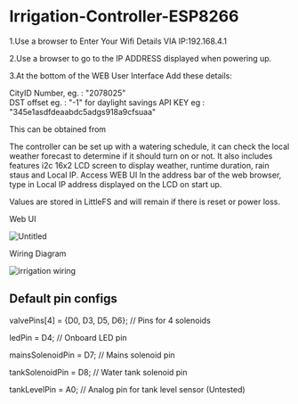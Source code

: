  # Irrigation-Controller-ESP8266

1.Use a browser to Enter Your Wifi Details VIA IP:192.168.4.1 

2.Use a browser to go to the IP ADDRESS displayed when powering up.

3.At the bottom of the WEB User Interface Add these details:

CityID Number, eg. : "2078025"  
DST offset eg. : "-1" for daylight savings 
API KEY eg : "345e1asdfdeaabdc5adgs918a9cfsuaa" 

This can be obtained from [](https://openweathermap.org/api)

The controller can be set up with a watering schedule, it can check the local weather forecast
to determine if it should turn on or not. It also includes features i2c 16x2 LCD screen to display weather, 
runtime duration, rain staus and Local IP. Access WEB UI In the address bar of the web browser,
type in Local IP address displayed on the LCD on start up.

Values are stored in LittleFS and will remain if there is reset or power loss. 

Web UI

![Untitled](https://github.com/numerik11/Irrigation-Controller-ESP8266/assets/72150418/7566a5aa-3720-4856-a2ba-c94b09ff411b)

Wiring Diagram

![irrigation wiring](https://github.com/numerik11/Irrigation-Controller-ESP8266/assets/72150418/36ed754a-8750-4896-b58e-b252a472d5aa)

Default pin configs
--------------------
valvePins[4] = {D0, D3, D5, D6}; // Pins for 4 solenoids

ledPin = D4; // Onboard LED pin

mainsSolenoidPin = D7; // Mains solenoid pin

tankSolenoidPin = D8; // Water tank solenoid pin

tankLevelPin = A0; // Analog pin for tank level sensor (Untested)
